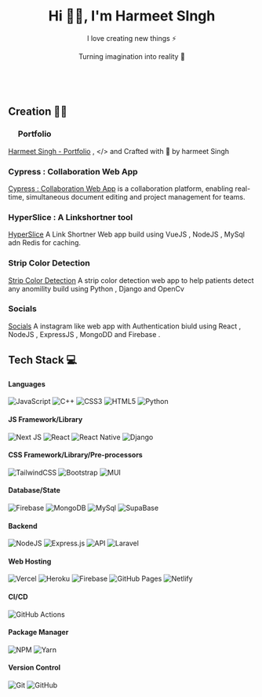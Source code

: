 <h1 align="center"> Hi 👋🏻, I'm Harmeet SIngh </br> 
</h1>
<p align="center">I love creating new things ⚡</p>
<p align="center">Turning imagination into reality 🚀</p>
<p align="center">
 <a href="https://harmeet.tech" target="_blank"><img alt="" src="https://img.shields.io/badge/Portfolio-000?logo=vercel&logoColor=yellow&style=for-the-badge" style="vertical-align:center" /></a>
<a href="https://twitter.com/" target="_blank"><img alt="" src="https://img.shields.io/badge/Twitter-000?logo=X&logoColor=ffffff&style=for-the-badge" style="vertical-align:center" /></a>
<a href="https://linkedin.com/in/Harmetsinngh4" target="_blank"><img alt="" src="https://img.shields.io/badge/LinkedIn-000?logo=linkedin&logoColor=0A66C2&style=for-the-badge" style="vertical-align:center" /></a>
<a href="https://instagram.com/" target="_blank"><img alt="" src="https://img.shields.io/badge/Instagram-000?style=for-the-badge&logo=Instagram&logoColor=E4405F" style="vertical-align:center" /></a></p>




 <br/>

## Creation 👨‍💻


### <img src="https://itsvg.in/favicon.ico" width="16px" />  Portfolio 
[Harmeet Singh - Portfolio](https://www.harmeet.tech/) ,
</> and Crafted with 💛 by harmeet Singh

### Cypress : Collaboration Web App
[Cypress : Collaboration Web App](https://cypress-iota.vercel.app/)  is a collaboration platform, enabling real-time, simultaneous document editing and project management for teams.

### HyperSlice : A Linkshortner tool 
[HyperSlice](https://link-shortener-sandy.vercel.app/)  A Link Shortner Web app build using VueJS , NodeJS , MySql adn Redis for caching.

### Strip Color Detection
[Strip Color Detection](https://github.com/Harmeet135/Strip-Color-Detection) A strip color detection web app  to help patients detect any anomility build using Python , Django and OpenCv

### Socials
[Socials](https://socials-ecru.vercel.app/) A instagram like web app with Authentication biuld using React , NodeJS , ExpressJS , MongoDD and Firebase .



## Tech Stack 💻
#### Languages
![JavaScript](https://img.shields.io/badge/-JavaScript-000?style=for-the-badge&logo=javascript)
![C++](https://img.shields.io/badge/-C++-000?style=for-the-badge&logo=cplusplus&logoColor=white)
![CSS3](https://img.shields.io/badge/-CSS3-000?style=for-the-badge&logo=css3)
![HTML5](https://img.shields.io/badge/-HTML5-000?style=for-the-badge&logo=html5)
![Python](https://img.shields.io/badge/-Python-000?style=for-the-badge&logo=python&logoColor=ebd034)

#### JS Framework/Library
![Next JS](https://img.shields.io/badge/-NextJS-000?style=for-the-badge&logo=next.js)
![React](https://img.shields.io/badge/-ReactJS-000?style=for-the-badge&logo=react)
![React Native](https://img.shields.io/badge/-React%20Native-000?style=for-the-badge&logo=react-native&logoColor=white)
![Django](https://img.shields.io/badge/Django-000?style=for-the-badge&logo=django&logoColor=white)


#### CSS Framework/Library/Pre-processors
![TailwindCSS](https://img.shields.io/badge/-TailwindCSS-000?style=for-the-badge&logo=tailwind-css)
![Bootstrap](https://img.shields.io/badge/-Bootstrap-000?style=for-the-badge&logo=bootstrap)
![MUI](https://img.shields.io/badge/-MUI-000?style=for-the-badge&logo=mui)

#### Database/State
![Firebase](https://img.shields.io/badge/-Firebase-000?style=for-the-badge&logo=firebase)
![MongoDB](https://img.shields.io/badge/-MongoDB-000?style=for-the-badge&logo=mongodb)
![MySql](https://img.shields.io/badge/MySQL-000?style=for-the-badge&logo=mysql&logoColor=white)
![SupaBase](https://img.shields.io/badge/Supabase-000?style=for-the-badge&logo=supabase&logoColor=white)

#### Backend
![NodeJS](https://img.shields.io/badge/-NodeJS-000?style=for-the-badge&logo=node.js&logoColor=pink)
![Express.js](https://img.shields.io/badge/-ExpressJS-000?style=for-the-badge&logo=express)
![API](https://img.shields.io/badge/-API-000?style=for-the-badge&logo=fastapi)
![Laravel](https://img.shields.io/badge/-Laravel-000?style=for-the-badge&logo=laravel&logoColor=FF2D20)


#### Web Hosting
![Vercel](https://img.shields.io/badge/-Vercel-000?style=for-the-badge&logo=vercel)
![Heroku](https://img.shields.io/badge/-Heroku-000?style=for-the-badge&logo=heroku)
![Firebase](https://img.shields.io/badge/-Firebase-000?style=for-the-badge&logo=firebase)
![GitHub Pages](https://img.shields.io/badge/-GitHub%20Pages-000?style=for-the-badge&logo=github)
![Netlify](https://img.shields.io/badge/-Netlify-000?style=for-the-badge&logo=netlify)

#### CI/CD
![GitHub Actions](https://img.shields.io/badge/-github%20actions-000?style=for-the-badge&logo=githubactions)

#### Package Manager
![NPM](https://img.shields.io/badge/-NPM-000?style=for-the-badge&logo=npm)
![Yarn](https://img.shields.io/badge/-yarn-000?style=for-the-badge&logo=yarn)

#### Version Control
![Git](https://img.shields.io/badge/-Git-000?style=for-the-badge&logo=git)
![GitHub](https://img.shields.io/badge/-GitHub-000?style=for-the-badge&logo=github)


